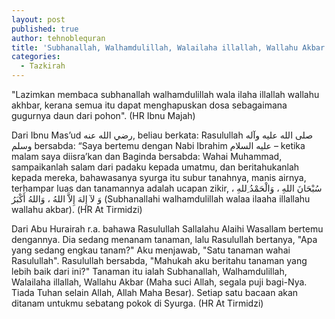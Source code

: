 ```yaml
---
layout: post
published: true
author: tehnoblequran
title: 'Subhanallah, Walhamdulillah, Walailaha illallah, Wallahu Akbar'
categories:
  - Tazkirah
---
```

"Lazimkan membaca subhanallah walhamdulillah wala ilaha illallah wallahu akhbar, kerana semua itu dapat menghapuskan dosa sebagaimana gugurnya daun dari pohon". (HR Ibnu Majah)

Dari Ibnu Mas’ud رضي الله عنه, beliau berkata: Rasulullah صلى الله عليه وآله وسلم bersabda: “Saya bertemu dengan Nabi Ibrahim عليه السلام – ketika malam saya diisra’kan dan Baginda bersabda: Wahai Muhammad, sampaikanlah salam dari padaku kepada umatmu, dan beritahukanlah kepada mereka, bahawasanya syurga itu subur tanahnya, manis airnya, terhampar luas dan tanamannya adalah ucapan zikir, سُبْحَانَ اللهِ ، وَالْحَمْدُ ِللهِ ، وَ لآ إِلهَ إِلاَّ اللهُ ، وَاللهُ أَكْبَرُ (Subhanallahi walhamdulillah walaa ilaaha illallahu wallahu akbar). (HR At Tirmidzi)

Dari Abu Hurairah r.a. bahawa Rasulullah Sallalahu Alaihi Wasallam bertemu dengannya. Dia sedang menanam tanaman, lalu Rasulullah bertanya, "Apa yang sedang engkau tanam?" Aku menjawab, "Satu tanaman wahai Rasulullah". Rasulullah bersabda, "Mahukah aku beritahu tanaman yang lebih baik dari ini?" Tanaman itu ialah Subhanallah, Walhamdulillah, Walailaha illallah, Wallahu Akbar (Maha suci Allah, segala puji bagi-Nya. Tiada Tuhan selain Allah, Allah Maha Besar). Setiap satu bacaan akan ditanam untukmu sebatang pokok di Syurga. (HR At Tirmidzi)

